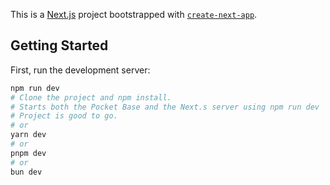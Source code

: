 This is a [Next.js](https://nextjs.org) project bootstrapped with [`create-next-app`](https://github.com/vercel/next.js/tree/canary/packages/create-next-app).

## Getting Started

First, run the development server:

```bash
npm run dev
# Clone the project and npm install.
# Starts both the Pocket Base and the Next.s server using npm run dev
# Project is good to go.
# or
yarn dev
# or
pnpm dev
# or
bun dev
```

